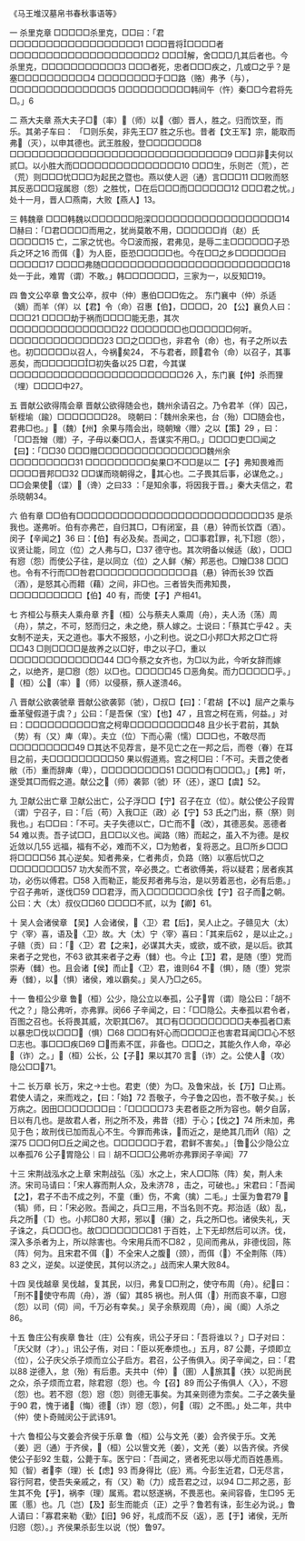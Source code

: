 
《马王堆汉墓帛书春秋事语等》

一 杀里克章
□□□□□杀里克，□□曰：「君□□□□□□□□□□□□□□□□□□1
□□□晋将□□□□者□□□□□□□□□□□□□□□□□□□□2
□□□解，舍□□□几其后者也。今杀里克，□□□□□□□□□□□3
□□□者死，忠者□□□疾之，几或□之乎？是塞□□□□□□□□□□4
□□□□□□□□于□□路（赂）弗予（与），□□□□□□□□□□□□□□5
□□□□□□□□□□韩间午（忤）秦□□今君将先□。」6

二 燕大夫章
燕大夫子□（率）（师）以〈御〉晋人，胜之。归而饮至，而乐。其弟子车曰：
「□则乐矣，非先王□7
胜之乐也。昔者【文王军】宗，能取而弗（灭），以申其德也。武王胜殷，登□□□□□□□8
□□□□□□□□□□□□□□□□□□□□□□□□□□□□□□9
□□□非夫何以贰□。以小胜大而□□□□□□□□□□□□□□□10
□□□生，乐则芒（荒），芒（荒）则□□□忧□□□为起民之暨也。燕以使人迥（通）言□□□11
□□败而怒其反恶□□□寇属惌（怨）之胜忧，□在后□□□而□□□□□□12
□□□君之忧。」处十一月，晋人□燕南，大败【燕人】13。

三    韩魏章
□□□韩魏以□□□□□□阳深□□□□□□□□□□□□□□□□□□14
□赫曰：「□君□□□□而用之，犹尚莫敢不用，□□□□□□肖（赵）氏□□□□□15
亡，二家之忧也。今□波而报，君弗见，是辱二主□□□□□□子恐兵之环之16
而佴（）为人臣，臣恐□□□□□也。今在□□之乡□□□□□□曰□□□□□17
□□□□弗随□□□□□□□□□□□□□□□□□□□□□□□□□18
处一于此，难胃（谓）不敢。」韩□□□□□□□，三家为一，以反知□19。

四    鲁文公卒章
鲁文公卒，叔中（仲）惠伯□□□佐之。
东门襄中（仲）杀适（嫡）而羊（佯）以【君】令（命）召惠【伯】，□□□□，20
【公】襄负人曰：□□□21
□□□□劫于祸而□□□□能无患，其次□□□□□□□□□□□□□□□22
□□□□□□□也□□□□□□何听。□□□□□□□□□□□□□23
□□之□□□也，非君令（命）也，有子之所以去也。初□□□□□以召人，今祸矣24，
不与君者，顾君令（命）以召子，其事恶矣，而□□□□□□□初失备以25
□君，今其谋□□□□□□□□□□□□□□□□□□□□□□□□26
入，东门襄【仲】杀而狸（埋）□□□□中27。

五    晋献公欲得隋会章
晋献公欲得随会也，魏州余请召之。乃令君羊（佯）囚己，斩桎堬（踰）□□□□□□□28。
晓朝曰：「魏州余来也，台（殆）□□随会也，君弗□也。」（魏）【州】余果与隋会出，晓朝矰〈赠〉之以【策】29
，曰：「□□吾矰（赠）子，子毋以秦□□人，吾谋实不用□。」□□□□吏□□闻之【曰】：「□□30
□□□赠□□□□□□□□□□□□□□□魏州余□□□□□□□□□31
□□□□□□□□□矣果□不□□是以二【子】弗知畏难而□□□□晋邦□□32
□□谋而晓朝得之，其心也。二子畏其后事，必谋危之。」□□会果使（谍）（谗）之曰33
：「是知余事，将因我于晋。」秦大夫信之，君杀晓朝34。

六    伯有章
□□伯有□□□□□□□□□□□□□□□□□□□□□□□□□□35
是杀我也。遂弗听。伯有亦弗芒，自归其□，□有闭室，县（悬）钟而长饮酉（酒）。闵子【辛闻之】36
曰：【伯】有必及矣。吾闻之，□□事君罪，礼下惌（怨），议贤让能，同立（位）之人弗与□，□37
德守也。其次明备以候适（敌），□□□有惌（怨）而使公子往，是以同立（位）之人鲜〈解〉邦恶也。□矰□38
□□□也。令有不行而□□咎君□□□□□□□□□□□□□县（悬）钟而长39
饮酉（酒），是怒其心而耤（藉）之间，非□也。三者皆失而弗知畏，□□□□□□□□□□【伯】40
有，而使【子】产相41。

七    齐桓公与蔡夫人乘舟章
齐（桓）公与蔡夫人乘周（舟），夫人汤（荡）周（舟），禁之，不可，怒而归之，未之绝，蔡人嫁之。士说曰：「蔡其亡乎42
。夫女制不逆夫，天之道也。事大不报怒，小之利也。说之□小邦□大邦之□亡将□□43
□则□□□□是故养之以□好，申之以子□，重以□□□□□□□□□□□□□44
□□今蔡之女齐也，为□以为此，今听女辞而嫁之，以绝齐，是□惌（怨）以□也。□□□□□45
□恶角矣。而力□□□□□乎。」（桓）公（率）（师）以侵蔡，蔡人遂溃46。

八    晋献公欲袭虢章
晋献公欲袭郭（虢），□叔□【曰】：「君胡【不以】屈产之乘与垂革璧假道于虞？」公曰：「是吾保（宝）【也】47
，且宫之柯在焉，何益。」对曰：□□□□□□□□□□宫之柯卑□□□□□□□□□48
且少长于君前，其埶（势）有（又）庳（卑）。夫立（位）下而心需（懦）□□□也，不敢尽而□□□□□□□□□49
□其达不见荐言，是不见亡之在一邦之后，而卷（眷）在耳目之前，夫□□□□□□□□□50
果以假道焉。宫之柯□曰：「不可。夫晋之使者敝（币）重而辞庳（卑），□□□□□□□□□51
□□□□有□□□□。」【弗】听，遂受其□而假之道。献公之（师）袭郭（虢）环（还），遂□【虞】52。

九    卫献公出亡章
卫献公出亡，公子浮□□【宁】召子在立（位）。献公使公子段胃（谓）宁召子，曰：「后（苟）入我□正（政）必【宁】53
氏之门出，蔡（祭）则我也。」右□□曰：「不可。夫子失德以亡，□亡而不（改），其德恶矣。恶德者54
难以责。吾子试□□，且□□以义也。闻路（赂）而起之，虽入不为德。是权近敛以几55
远福，福有不必，难而不义，□为勉者，复将恶之。且□所乡□□□将□□□□56
其心逆矣。知者弗亲，仁者弗贞，负路（赂）以塞后忧□之□□□□□□□□57
功大矣而不赏，卒必畏之。亡者欲傅美，将以疑君；居者疾其功，必伤以傅君。□58
入而勒正，能反邦者弗与治，是以劳着恶也，必有后患。」宁召子弗听，遂伐□59
□□君浮，而入□□□□□□□余伐【宁】召子而之朝。公曰：大（太）叔仪□□60
□□□□不贰，以为【卿】61。

十    吴人会诸侯章
【吴】人会诸侯，〈卫〉君【后】，吴人止之。子赣见大（太）宁〈宰〉喜，语及〈卫〉故。大（太）宁〈宰〉喜曰：「其来后62
，是以止之。」子赣（贡）曰：「〈卫〉君【之来】，必谋其大夫，或欲，或不欲，是以后。欲其来者子之党也，不63
欲其来者子之寿（雠）也。今止【卫】君，是随（堕）党而崇寿（雠）也。且会诸【侯】而止〈卫〉君，谁则64
不（惧），随（堕）党崇寿（雠），以（惧）诸侯，难以霸矣。」吴人乃□之65。

十一    鲁桓公少章
鲁（桓）公少，隐公立以奉孤，公子胃（谓）隐公曰：「胡不代之？」隐公弗听，亦弗罪。闵66
子辛闻之，曰：「□□隐公。夫奉孤以君令者，百图之召也。长将畏其威，次职其□67。
其□有□□□□□□□□□夫奉孤者□素以暴忠□伐以□□□（惧）□68
□□□有奸心而□□□□正也害君耳闻□□心不怒□志也。事□□□疾□69
□而素不匡，非备也。□□□之，其能久作人命，卒必（诈）之。」（桓）公长，公【子】果以其70
言（诈）之。公使人（攻）隐公□□71。

 十二    长万章
长万，宋之士也。君吏（使）为□。及鲁宋战，长【万】□止焉。君使人请之，来而戏之，【曰：「始】72
吾敬子，今子鲁之囚也，吾不敬子矣。」长万病之。因田□□□□□□□曰：「□□□□□73
夫君者臣之所为容也。朝夕自孱，日以有几也。是故君人者，刑之所不及，弗昔（措）于心；【伐之】74
所未加，弗见于色；故刑伐已加而乱心不生。今罪而弗诛，而近之，是绝其几而（陷）之深75
□□□何□丘之闻之也。□□□□□□于君，君鲜不害矣。」｛鲁公少隐公立以奉孤76
公子胃隐公︱曰︱胡不□□□公弗听亦弗罪闵子辛闻｝77

十三    宋荆战泓水之上章
宋荆战弘（泓）水之上，宋人□□陈（阵）矣，荆人未济。宋司马请曰：「宋人寡而荆人众，及未济78
，击之，可破也。」宋君曰：「吾闻【之】，君子不击不成之列，不童（重）伤，不禽（擒）二毛。」士匽为鲁君79
（犒）师，曰：「宋必败。吾闻之，兵□三用，不当名则不克。邦治适（敌）乱，兵之所（）也。小邦□80
大邦，邪以（攘）之，兵之所□也。诸侯失礼，天子诛之，兵□□□也。故□□□□□□□□81
于百姓，上下无却然后可以济。伐，深入多杀者为上，所以除害也。今宋用兵而不□82
，见间而弗从，非德伐回，陈（阵）何为。且宋君不佴（）不全宋人之腹（颈），而佴（）不全荆陈（阵）83
之义，逆矣。以逆使民，其何以济之。」战而宋人果大败84。

十四    吴伐越章
吴伐越，复其民，以归，弗复□□刑之，使守布周（舟）。纪曰：「刑不，使守布周（舟），游（留）其85
祸也。刑人佴（）刑而哀不辜，□惌（怨）以司（伺）间，千万必有幸矣。」吴子余蔡观周（舟），闽（阍）人杀之86。

十五    鲁庄公有疾章
鲁壮（庄）公有疾，讯公子牙曰：「吾将谁以？」□子对曰：「庆父财（才）。」讯公子侑，对曰：「臣以死奉烦也。」五月，87
公薨，子烦即立（位），公子庆父杀子烦而立公子启方。君召，公子侑俱入。闵子辛闻之，曰：「君以88
逆德入，怠（殆）有后患。夫共中（仲）（圉）人旅其〈抶〉以犯尚民之众，杀子烦而立君，除君惌（怨）也。今【召】89
而公子侑俱人〈入〉，不惌（怨）也。若不惌（怨）惌（怨）则德无事矣。为其亲则德为柰矣。二子之袭失量于90
君，愧于诸（悔）德（诈）惌（怨），何（瑕）之不图。」处二年，共中（仲）使卜奇贼闵公于武讳91。

十六    鲁桓公与文姜会齐侯于乐章
鲁（桓）公与文羌（姜）会齐侯于乐。文羌（姜）迥（通）于齐侯，（桓）公以訾文羌（姜），文羌（姜）以告齐侯。齐侯使公子彭92
生载，公薨于车。医宁曰：「吾闻之，贤者死忠以辱尤而百姓愚焉。知（智）者李（理）长【虑】93
而身得比（庇）焉。今彭生近君，□无尽言，容行阿君，使吾失亲戚之，有（又）勒（力）成吾君之过，以94
□二邦之恶，彭生其不免【乎】，祸李（理）属焉。君以怒遂祸，不畏恶也。亲间容昏，生□95
无匿（慝）也。几（岂）【及】彭生而能贞（正）之乎？鲁若有诛，彭生必为说。」鲁人请曰：「寡君来勒〈勤〉【旧】96
好，礼成而不反（返），恶【于】诸侯，无所归惌（怨）。」齐侯果杀彭生以说（悦）鲁97。

